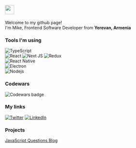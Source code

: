 <h1><img src="https://emojis.slackmojis.com/emojis/images/1531849430/4246/blob-sunglasses.gif?1531849430" width="30"/></h1>


<p>Welcome to my github page! </br> I'm Mike, Frontend Software Developer from <b>Yerevan, Armenia</b></p>

<h3>Tools I'm using</h3>

<p>
  <img alt="TypeScript" src="https://img.shields.io/badge/-TypeScript-007ACC?style=for-the-badge&logo=typescript&logoColor=white" /></br>
  <img alt="React" src="https://img.shields.io/badge/-React-45b8d8?style=for-the-badge&logo=react&logoColor=white" /> 
  <img alt="Next JS" src="https://img.shields.io/badge/-Next_JS-000000?style=for-the-badge&logo=nextjs&logoColor=white" />
  <img alt="Redux" src="https://img.shields.io/badge/-Redux-764ABC?style=for-the-badge&logo=redux&logoColor=white" /></br>
  <img alt="React Native" src="https://img.shields.io/badge/-React_Native-007ACC?style=for-the-badge&logo=react&logoColor=white" /></br>
  <img alt="Electron" src="https://img.shields.io/badge/-Electron-47848F?style=for-the-badge&logo=electron&logoColor=white" /></br>
  <img alt="Nodejs" src="https://img.shields.io/badge/-Nodejs-43853d?style=for-the-badge&logo=Node.js&logoColor=white" />
</p>

<h3>Codewars</h3>
<img alt="Codewars badge" src="https://www.codewars.com/users/sakhnyuk/badges/small" />

<h3>My links</h3>
<p>
  <a href="https://twitter.com/MikhailSakhnyuk" target="_blank"><img alt="Twitter" src="https://img.shields.io/badge/twitter-%231DA1F2.svg?&style=for-the-badge&logo=twitter&logoColor=white" /></a> 
  <a href="https://www.linkedin.com/in/michael-sakhniuk-96765aa8/" target="_blank"><img alt="LinkedIn" src="https://img.shields.io/badge/linkedin-%230077B5.svg?&style=for-the-badge&logo=linkedin&logoColor=white" /></a>
</p>

<h3>Projects</h3>
<a href="https://iq.js.org/" target="_blank">JavaScript Questions Blog</a>
